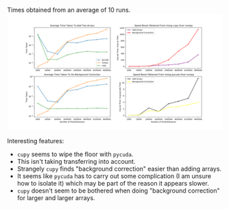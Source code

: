 Times obtained from an average of 10 runs.
![plotz](https://github.com/DolicaAkelloEgwel/howdoespycudawork/blob/master/Figure_1.png "")  
  
Interesting features:  
- `cupy` seems to wipe the floor with `pycuda`.  
- This isn't taking transferring into account.  
- Strangely `cupy` finds "background correction" easier than adding arrays.  
- It seems like `pycuda` has to carry out some complication (I am unsure how to isolate it) which may be part of the reason it appears slower.  
- `cupy` doesn't seem to be bothered when doing "background correction" for larger and larger arrays.  
